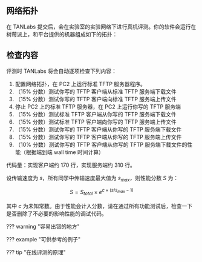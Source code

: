 ## 网络拓扑

在 TANLabs 提交后，会在实验室的实验网络下进行真机评测。你的软件会运行在树莓派上，和平台提供的机器组成如下的拓扑：

## 检查内容

评测时 TANLabs 将会自动逐项检查下列内容：

1. 配置网络拓扑，在 PC2 上运行标准 TFTP 服务器程序。
2. （15% 分数）测试你写的 TFTP 客户端从标准 TFTP 服务端下载文件
3. （15% 分数）测试你写的 TFTP 客户端向标准 TFTP 服务端上传文件
4. 停止 PC2 上的标准 TFTP 服务器，在 PC2 上运行你写的 TFTP 服务端
5. （15% 分数）测试标准 TFTP 客户端从你写的 TFTP 服务端下载文件
6. （15% 分数）测试标准 TFTP 客户端向你写的 TFTP 服务端上传文件
7. （15% 分数）测试你写的 TFTP 客户端从你写的 TFTP 服务端下载文件
8. （15% 分数）测试你写的 TFTP 客户端从你写的 TFTP 服务端上传文件
9. （10% 分数）测试你写的 TFTP 客户端从你写的 TFTP 服务端下载文件的性能（根据端到端 wall time 时间计算）

代码量：实现客户端约 170 行，实现服务端约 310 行。

设传输速度为 $s$，所有同学中传输速度最大值为 $s_{max}$，则性能分数 $S$ 为：

$$
S = S_{total} \times e^{c \times (s/s_{max}-1)}
$$

其中 $c$ 为未知常数。由于性能会计入分数，请在通过所有功能测试后，检查一下是否删除了不必要的影响性能的调试代码。

??? warning "容易出错的地方"

??? example "可供参考的例子"

??? tip "在线评测的原理"